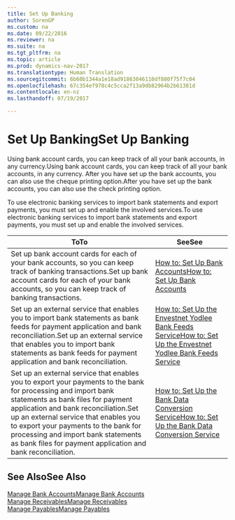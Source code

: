 ```yaml
---
title: Set Up Banking
author: SorenGP
ms.custom: na
ms.date: 09/22/2016
ms.reviewer: na
ms.suite: na
ms.tgt_pltfrm: na
ms.topic: article
ms.prod: dynamics-nav-2017
ms.translationtype: Human Translation
ms.sourcegitcommit: 6b60b1344a1e18ad91863046110df880f75f7c04
ms.openlocfilehash: 67c354ef978c4c5cca2f13a9db82964b2b61381d
ms.contentlocale: en-nz
ms.lasthandoff: 07/19/2017

---
```


# <a name="set-up-banking"></a><span data-ttu-id="7c996-102">Set Up Banking</span><span class="sxs-lookup"><span data-stu-id="7c996-102">Set Up Banking</span></span>

<span data-ttu-id="7c996-103">Using bank account cards, you can keep track of all your bank accounts, in any currency.</span><span class="sxs-lookup"><span data-stu-id="7c996-103">Using bank account cards, you can keep track of all your bank accounts, in any currency.</span></span> <span data-ttu-id="7c996-104">After you have set up the bank accounts, you can also use the cheque printing option.</span><span class="sxs-lookup"><span data-stu-id="7c996-104">After you have set up the bank accounts, you can also use the check printing option.</span></span>

<span data-ttu-id="7c996-105">To use electronic banking services to import bank statements and  export payments, you must set up and enable the involved services.</span><span class="sxs-lookup"><span data-stu-id="7c996-105">To use electronic banking services to import bank statements and  export payments, you must set up and enable the involved services.</span></span>

|<span data-ttu-id="7c996-106">To</span><span class="sxs-lookup"><span data-stu-id="7c996-106">To</span></span> |<span data-ttu-id="7c996-107">See</span><span class="sxs-lookup"><span data-stu-id="7c996-107">See</span></span> |
|---|----|
|<span data-ttu-id="7c996-108">Set up bank account cards for each of your bank accounts, so you can keep track of banking transactions.</span><span class="sxs-lookup"><span data-stu-id="7c996-108">Set up bank account cards for each of your bank accounts, so you can keep track of banking transactions.</span></span>|[<span data-ttu-id="7c996-109">How to: Set Up Bank Accounts</span><span class="sxs-lookup"><span data-stu-id="7c996-109">How to: Set Up Bank Accounts</span></span>](bank-how-setup-bank-accounts.md)|
|<span data-ttu-id="7c996-110">Set up an external service that enables you to import bank statements as bank feeds for payment application and bank reconciliation.</span><span class="sxs-lookup"><span data-stu-id="7c996-110">Set up an external service that enables you to import bank statements as bank feeds for payment application and bank reconciliation.</span></span>|[<span data-ttu-id="7c996-111">How to: Set Up the Envestnet Yodlee Bank Feeds Service</span><span class="sxs-lookup"><span data-stu-id="7c996-111">How to: Set Up the Envestnet Yodlee Bank Feeds Service</span></span>](bank-how-setup-bank-statement-service.md)|
|<span data-ttu-id="7c996-112">Set up an external service that enables you to export your payments to the bank for processing  and import bank statements as bank files for payment application and bank reconciliation.</span><span class="sxs-lookup"><span data-stu-id="7c996-112">Set up an external service that enables you to export your payments to the bank for processing  and import bank statements as bank files for payment application and bank reconciliation.</span></span>|[<span data-ttu-id="7c996-113">How to: Set Up the Bank Data Conversion Service</span><span class="sxs-lookup"><span data-stu-id="7c996-113">How to: Set Up the Bank Data Conversion Service</span></span>](bank-how-setup-bank-data-conversion-service.md)|

## <a name="see-also"></a><span data-ttu-id="7c996-114">See Also</span><span class="sxs-lookup"><span data-stu-id="7c996-114">See Also</span></span>
[<span data-ttu-id="7c996-115">Manage Bank Accounts</span><span class="sxs-lookup"><span data-stu-id="7c996-115">Manage Bank Accounts</span></span>](bank-manage-bank-accounts.md)  
[<span data-ttu-id="7c996-116">Manage Receivables</span><span class="sxs-lookup"><span data-stu-id="7c996-116">Manage Receivables</span></span>](receivables-manage-receivables.md)  
[<span data-ttu-id="7c996-117">Manage Payables</span><span class="sxs-lookup"><span data-stu-id="7c996-117">Manage Payables</span></span>](payables-manage-payables.md)

